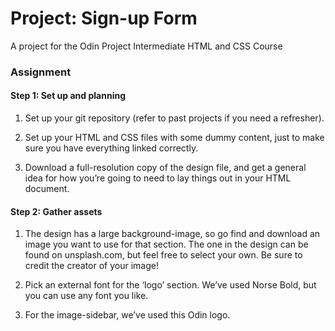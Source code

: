 # Project: Sign-up Form

A project for the Odin Project Intermediate HTML and CSS Course

### Assignment

#### Step 1: Set up and planning

1. Set up your git repository (refer to past projects if you need a refresher).

2. Set up your HTML and CSS files with some dummy content, just to make sure you have everything linked correctly.

3. Download a full-resolution copy of the design file, and get a general idea for how you’re going to need to lay things out in your HTML document.

#### Step 2: Gather assets

1. The design has a large background-image, so go find and download an image you want to use for that section. The one in the design can be found on unsplash.com, but feel free to select your own. Be sure to credit the creator of your image!

2. Pick an external font for the ‘logo’ section. We’ve used Norse Bold, but you can use any font you like.

3. For the image-sidebar, we’ve used this Odin logo.